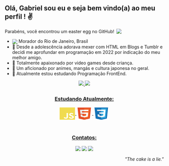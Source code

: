 ## Olá, Gabriel sou eu e seja bem vindo(a) ao meu perfil ! ✌️

<img align="right" src="https://i.gifer.com/origin/6e/6e5867851ee89a5a3f28beeaa49e01ae.gif" width=150>

<h>Parabéns, você encontrou um easter egg no GitHub!</h>

<ul dir="auto">
<li><img align="center" src="https://img.icons8.com/color/480/statue-of-christ-the-redeemer.png" width="20"> Morador do Rio de Janeiro, Brasil</li>
<li>👤 Desde a adolescência adorava mexer com HTML em Blogs e Tumblr e decidi me aprofundar em programação em 2022 por indicação do meu melhor amigo.
<li>👾 Totalmente apaixonado por video games desde criança.</li>
<li>🍥 Um aficionado por animes, mangás e cultura japonesa no geral.
<li>📖 Atualmente estou estudando Programação FrontEnd.</li>
</ul>

<div align="center" dir="auto">
   <a href="https://github.com/gabs-vicente">
   <img height="130em" src="https://github-readme-stats.vercel.app/api?username=gabs-vicente&show_icons=true&theme=midnight-purple&include_all_commits=true&count_private=true"/>
   <img height="110em" src="https://github-readme-stats.vercel.app/api/top-langs/?username=gabs-vicente&layout=compact&langs_count=6&theme=midnight-purple"/>
</div>


<h2 dir="auto"></h2>
<div align="center" style="display: inline_block">
  <h3>Estudando Atualmente:</h3>
  <img align="center" alt="Js" height="40" width="50" src="https://raw.githubusercontent.com/devicons/devicon/master/icons/javascript/javascript-plain.svg">
  <img align="center" alt="HTML" height="40" width="50" src="https://raw.githubusercontent.com/devicons/devicon/master/icons/html5/html5-original.svg">
  <img align="center" alt="CSS" height="40" width="50" src="https://raw.githubusercontent.com/devicons/devicon/master/icons/css3/css3-original.svg">
</div>
 
 <br>
 <h2 dir="auto"></h2>
 
 <div align="center">
 
  ### Contatos:
 
  <a href="https://instagram.com/aquelevicentee" target="_blank"><img src="https://img.shields.io/badge/-Instagram-%23E4405F?style=for-the-badge&logo=instagram&logoColor=white" target="_blank"></a>
  <a href = "mailto:gabsvicente7@gmail.com"><img src="https://img.shields.io/badge/-Gmail-%23333?style=for-the-badge&logo=gmail&logoColor=red" target="_blank"></a>
  <a href="https://www.linkedin.com/in/gabriel-vicente-8269bb234/" target="_blank"><img src="https://img.shields.io/badge/-LinkedIn-%230077B5?style=for-the-badge&logo=linkedin&logoColor=white" target="_blank"></a> 
  
  </div>
 
 <i><p align="right">"The cake is a lie."</p></i>
 
  <!--![Snake animation](https://github.com/gabs-vicente/gabs-vicente/blob/output/github-contribution-grid-snake.svg)->

</div>
